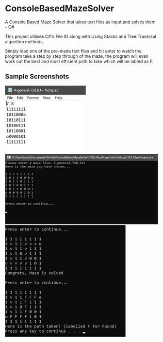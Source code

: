 # ConsoleBasedMazeSolver
A Console Based Maze Solver that takes text files as input and solves them - C#

This project utilises C#'s File IO along with Using Stacks and Tree Traversal algorithm methods.

Simply load one of the pre-made text files and hit enter to watch the program take a step by step through of the maze, the program will even work out the best and most efficient path to take which will be labled as F.

## Sample Screenshots
![](./images/s1.png)
![](./images/s2.png)
![](./images/s3.png)
